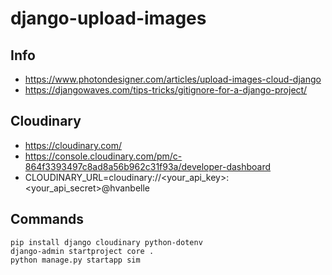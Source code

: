 # django-upload-images

## Info
- https://www.photondesigner.com/articles/upload-images-cloud-django
- https://djangowaves.com/tips-tricks/gitignore-for-a-django-project/

## Cloudinary
- https://cloudinary.com/
- https://console.cloudinary.com/pm/c-864f3393497c8ad8a56b962c31f93a/developer-dashboard
- CLOUDINARY_URL=cloudinary://<your_api_key>:<your_api_secret>@hvanbelle

## Commands
```
pip install django cloudinary python-dotenv
django-admin startproject core .
python manage.py startapp sim

```